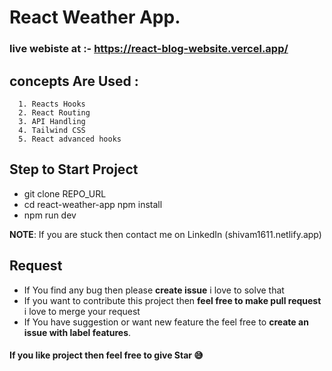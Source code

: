 # React Weather App.

### live webiste at :- https://react-blog-website.vercel.app/

## concepts Are Used :

      1. Reacts Hooks
      2. React Routing
      3. API Handling
      4. Tailwind CSS
      5. React advanced hooks
      
 ## Step to Start Project
 
  

 - git clone REPO_URL
 - cd react-weather-app
   npm install
 - npm run dev

**NOTE**: If you are stuck then contact me on LinkedIn (shivam1611.netlify.app)

## Request

 - If You find any bug then please **create issue** i love to solve that
 - If you want to contribute this project then **feel free to make pull request** i love to merge your request
 - If You have suggestion or want new feature the feel free to **create an issue with label features**.


#### If you like project then feel free to give Star 😅
